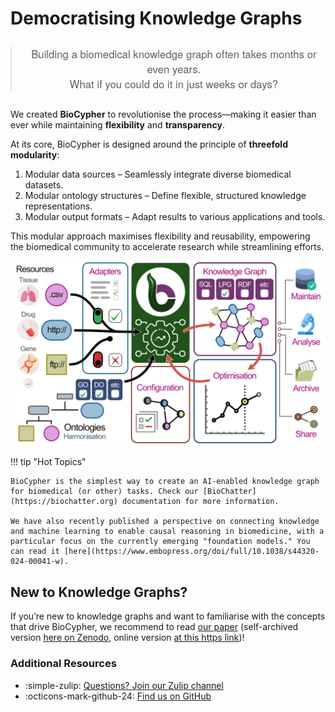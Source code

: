 # Democratising Knowledge Graphs

<div style="text-align: center; margin: 2em 0;">
    <blockquote style="font-family: 'Helvetica Neue', Arial, sans-serif; font-weight: 300; font-size: 1.2em; max-width: 800px; margin: 0 auto;">
        Building a biomedical knowledge graph often takes months or even years.<br>
        What if you could do it in just weeks or days?
    </blockquote>
</div>

We created **BioCypher** to revolutionise the process—making it easier than ever while maintaining **flexibility** and **transparency**.

At its core, BioCypher is designed around the principle of **threefold modularity**:

1. Modular data sources – Seamlessly integrate diverse biomedical datasets.
2. Modular ontology structures – Define flexible, structured knowledge representations.
3. Modular output formats – Adapt results to various applications and tools.

This modular approach maximises flexibility and reusability, empowering the biomedical community to accelerate research while streamlining efforts.

![graphical-abstract-biocypher.png](./assets/img/graphical-abstract-biocypher.png)

!!! tip "Hot Topics"

    BioCypher is the simplest way to create an AI-enabled knowledge graph for biomedical (or other) tasks. Check our [BioChatter](https://biochatter.org) documentation for more information.

    We have also recently published a perspective on connecting knowledge and machine learning to enable causal reasoning in biomedicine, with a particular focus on the currently emerging "foundation models." You can read it [here](https://www.embopress.org/doi/full/10.1038/s44320-024-00041-w).

## New to Knowledge Graphs?

If you’re new to knowledge graphs and want to familiarise with the concepts that drive BioCypher, we recommend to read [our paper](https://www.nature.com/articles/s41587-023-01848-y) (self-archived version [here on Zenodo](https://zenodo.org/records/10320714), online version [at this https link](https://biocypher.github.io/biocypher-paper/))!

### Additional Resources

- :simple-zulip: [Questions? Join our Zulip channel](https://biocypher.zulipchat.com/)
- :octicons-mark-github-24: [Find us on GitHub](https://github.com/biocypher/biocypher)
